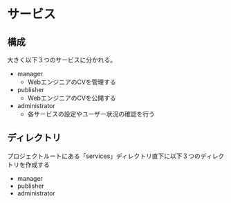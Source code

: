 # サービス

## 構成
大きく以下３つのサービスに分かれる。

- manager
  - WebエンジニアのCVを管理する
- publisher
  - WebエンジニアのCVを公開する
- administrator
  - 各サービスの設定やユーザー状況の確認を行う

## ディレクトリ
プロジェクトルートにある「services」ディレクトリ直下に以下３つのディレクトリを作成する
- manager
- publisher
- administrator
